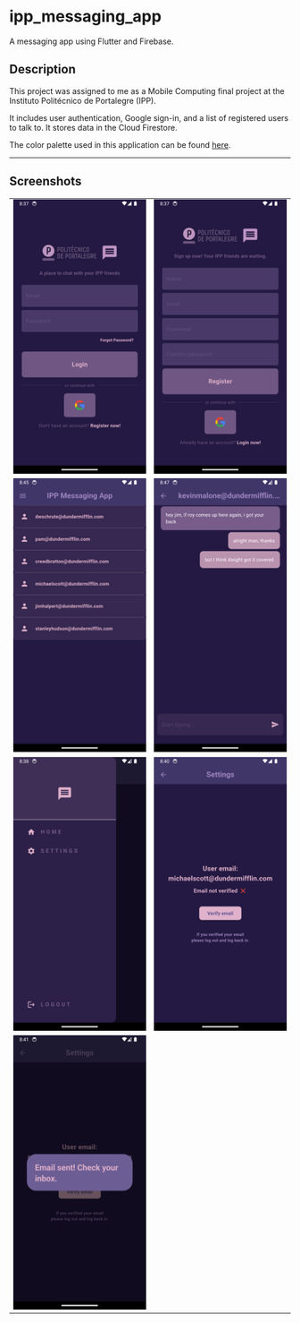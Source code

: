 # ipp_messaging_app

A messaging app using Flutter and Firebase.

## Description

This project was assigned to me as a Mobile Computing final project at the Instituto Politécnico de Portalegre (IPP).<br>

It includes user authentication, Google sign-in, and a list of registered users to talk to. It stores data in the Cloud Firestore.<br>

The color palette used in this application can be found [here](https://coolors.co/palette/231942-5e548e-9f86c0-be95c4-e0b1cb).

<hr>

## Screenshots

<table>
  <tr>
    <td><img src="project_screenshots/login-page.png" alt="login-page" width="300"/></td>
    <td><img src="project_screenshots/register-page.png" alt="register-page" width="300"/></td>
  </tr>
  <tr>
    <td><img src="project_screenshots/list-of-users.png" alt="list-of-users" width="300"/></td>
    <td><img src="project_screenshots/chat.png" alt="chat" width="300"/></td>
  </tr>
  <tr>
    <td><img src="project_screenshots/drawer-menu.png" alt="drawer-menu" width="300"/></td>
    <td><img src="project_screenshots/settings-page.png" alt="settings-page" width="300"/></td>
  </tr>
  <tr>
    <td><img src="project_screenshots/verify-email.png" alt="verify-email" width="300"/></td>
  </tr>
</table>
